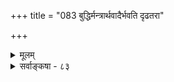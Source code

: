 +++
title = "083 बुद्धिर्मन्त्रार्थवादैर्भवति दृढतरा"

+++
<details><summary>मूलम्</summary>

बुद्धिर्मन्त्रार्थवादैर्भवति दृढतरा देवतातद्गुणादौ बाधश्चातीन्द्रियेऽक्षैर्न हि भवति धियां मानता च स्वतो नः ।  
दुःखासंभिन्नदेशादिकमिव फलदा देवता तत्रतत्र प्राप्या च श्रूयतेऽतः कथय कथमियं शब्दमात्रादिरूपा ॥ ८३ ॥
</details>

<details><summary>सर्वाङ्कषा - ८३</summary>

देवता न चेतनः, किन्तु शब्द एवेति वादं निराकरोति - बुद्धिरित्यादि । मन्त्रार्थवादैः देवताप्रतिपत्तिर्न भवतीत्यत्र किं कारणम् ? किं तैर्बोध एव न भवति ? उत जायमानो बोधः संशयरूप इति ? अथवा निश्चयरूपत्वेऽपि बाधितो भवति ? अबाधितत्वेऽपि प्रामाण्यं नास्ति ? इति । आद्यद्वयं निराकरोति- **मन्त्रार्थवादैः** = मन्त्रैः अर्थवादैश्च **देवतातद्गुणादौ** = देवतायाः तदीयस्वरूपस्वभावादिविषये च दृढतराः अप्रकम्प्या **बुद्धिः** = ज्ञानम् भवति । दृढतरा इत्यनेन द्वितीयविकल्पनिरासः । तृतीयं समाधत्ते - अतीन्द्रियेऽर्थे बाधश्च **अक्षैः** = इन्द्रियैः न हि भवति । चतुर्थस्योत्तरम् - **नः** = अस्माकम् **धियाम्** = ज्ञानानाम् **मानता** = प्रामाण्यम् स्वतः । ननु प्रामाण्यस्य स्वतस्त्वेऽप्यनन्तरं प्रमाण्यसंशयसंभवस्याभ्युपगतत्वात् ज्ञाने जातेऽपि 



766. 

[देवतानां फलप्रदत्वेऽनुपपत्तिपरिहारः ] 

444. 

प्राचीनेन्द्राद्यपाये दिशतु कृतफलं को नु कल्पान्तरादौ ? 

अन्ये तत्तत्पदस्था न तदुपजनकाः प्रागनाराधितत्वात् । 

मैवं; यस्य श्रुतिश्च स्मृतिरपि नियतादेशरूपे, स एकः 

सर्वाराध्यान्तरात्मा न हि गलितपदो नापि सुप्तस्तदाऽपि ॥84॥ 

को लाभ इति चेत्, वेदवाक्यजन्यत्वात् नात्र संशयावकाशः । तर्हि पण्डितानां वैदिकानामेव कथं परस्परं विवाद इति चेत्, 

श्रद्धत्स्व सौम्य ! तद्वाक्यं स्वैरं मा पृच्छ, मा मुहुः । एवं भर्त्सनमात्रेण बुद्धिः खलु न तृप्यति ॥ गहनं देवतातत्त्वम् न तावत्सुगमं नृणाम् । यथा जनास्तु मन्यन्ते, न फलं व्यर्थचर्चया ॥। प्रज्ञावतां तु सकलं भाति गम्भीरमद्भुतम् । ततोऽद्भुतं बालिशानां सकलं सुगमं ह्यभूत्! ॥ 

प्रतिबन्दीमप्याह - 'दुःखासंभिन्नदेशादिकमिव' इति । ' यन्न दुःखेन संभिन्नं न च ग्रस्तमनन्तरम् । अभिलाषोपनीतं यत् तत्सुखं स्वःपदास्पदम् ॥' इत्यर्थवादस्य स्वार्थविवक्षाप्यङ्गीक्रियते भवद्भिरेव । एवमेव तत्र तत्र देवता फलदा, प्राप्या च श्रूयते । स एवैनं भूतिं गमयति' इति फल - प्रदत्वम्, ‘तत्तत्सायुज्यमाप्नोति' इति देवताप्राप्तिश्च कथ्यत एव । अतः **इयम्** = देवता शब्दमात्रादिरूपा कथम्? कथय । आदिपदेन शब्दातिरिक्तः प्रत्यक्षदृष्टोऽग्निरेवेति पक्षो गृह्यते । आधिभौतिकमन्यत्, आधिदैविकं चान्यत् । अतो भौतिकाग्निरेव देवतेत्यपि न, शब्द एव देवतेत्यपि न । उभयातिरिक्ता चेतनरूपान्या देवता । अथवा शब्दर्थयोरभेदभावनया तथोच्यताम् ॥ ८३ ॥
</details>
